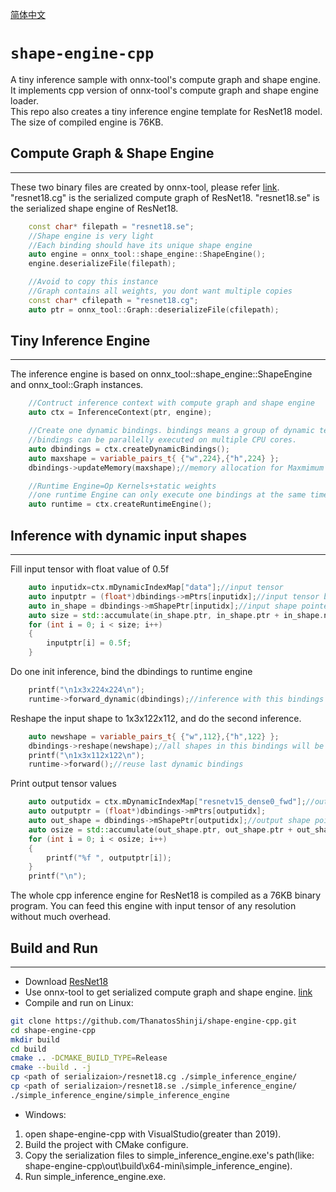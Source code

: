 <a href="README_CN.md">简体中文</a>
# `shape-engine-cpp`

A tiny inference sample with onnx-tool's compute graph and shape engine.  It implements cpp version of onnx-tool's compute graph and shape engine loader.   
This repo also creates a tiny inference engine template for ResNet18 model. The size of compiled engine is 76KB.

  
## Compute Graph & Shape Engine  
---
These two binary files are created by onnx-tool, please refer [link](https://github.com/ThanatosShinji/onnx-tool/blob/main/data/inference_engine.md).  
"resnet18.cg" is the serialized compute graph of ResNet18. "resnet18.se" is the serialized shape engine of ResNet18. 
~~~cpp
	const char* filepath = "resnet18.se";
	//Shape engine is very light
	//Each binding should have its unique shape engine
	auto engine = onnx_tool::shape_engine::ShapeEngine();
	engine.deserializeFile(filepath);

	//Avoid to copy this instance
	//Graph contains all weights, you dont want multiple copies
	const char* cfilepath = "resnet18.cg";
	auto ptr = onnx_tool::Graph::deserializeFile(cfilepath);
~~~

## Tiny Inference Engine
---
The inference engine is based on onnx_tool::shape_engine::ShapeEngine and onnx_tool::Graph instances.
~~~cpp
    //Contruct inference context with compute graph and shape engine
	auto ctx = InferenceContext(ptr, engine);

	//Create one dynamic bindings. bindings means a group of dynamic tensors,
	//bindings can be parallelly executed on multiple CPU cores.
	auto dbindings = ctx.createDynamicBindings();
	auto maxshape = variable_pairs_t{ {"w",224},{"h",224} };
	dbindings->updateMemory(maxshape);//memory allocation for Maxmimum input shapes

	//Runtime Engine=Op Kernels+static weights
	//one runtime Engine can only execute one bindings at the same time
	auto runtime = ctx.createRuntimeEngine();
~~~

## Inference with dynamic input shapes
---
Fill input tensor with float value of 0.5f
~~~cpp
	auto inputidx=ctx.mDynamicIndexMap["data"];//input tensor
	auto inputptr = (float*)dbindings->mPtrs[inputidx];//input tensor buffer
	auto in_shape = dbindings->mShapePtr[inputidx];//input shape pointer
	auto size = std::accumulate(in_shape.ptr, in_shape.ptr + in_shape.n, 1,std::multiplies<int>());
	for (int i = 0; i < size; i++)
	{
		inputptr[i] = 0.5f;
	}
~~~
Do one init inference, bind the dbindings to runtime engine
~~~cpp
	printf("\n1x3x224x224\n");
	runtime->forward_dynamic(dbindings);//inference with this bindings
~~~
Reshape the input shape to 1x3x122x112, and do the second inference.
~~~cpp
    auto newshape = variable_pairs_t{ {"w",112},{"h",122} };
	dbindings->reshape(newshape);//all shapes in this bindings will be updated, less than 1us.
	printf("\n1x3x112x122\n");
	runtime->forward();//reuse last dynamic bindings
~~~
Print output tensor values
~~~cpp
    auto outputidx = ctx.mDynamicIndexMap["resnetv15_dense0_fwd"];//output tensor
	auto outputptr = (float*)dbindings->mPtrs[outputidx];
	auto out_shape = dbindings->mShapePtr[outputidx];//output shape pointer
	auto osize = std::accumulate(out_shape.ptr, out_shape.ptr + out_shape.n, 1, std::multiplies<int>());
	for (int i = 0; i < osize; i++)
	{
		printf("%f ", outputptr[i]);
	}
	printf("\n");
~~~
The whole cpp inference engine for ResNet18 is compiled as a 76KB binary program. You can feed this engine with input tensor of any resolution without much overhead.

## Build and Run
---
- Download [ResNet18](https://github.com/onnx/models/blob/main/vision/classification/resnet/model/resnet18-v1-7.onnx)
- Use onnx-tool to get serialized compute graph and shape engine. [link](https://github.com/ThanatosShinji/onnx-tool/blob/main/data/inference_engine.md)
- Compile and run on Linux:
~~~bash
git clone https://github.com/ThanatosShinji/shape-engine-cpp.git
cd shape-engine-cpp
mkdir build
cd build
cmake .. -DCMAKE_BUILD_TYPE=Release
cmake --build . -j
cp <path of serializaion>/resnet18.cg ./simple_inference_engine/
cp <path of serializaion>/resnet18.se ./simple_inference_engine/
./simple_inference_engine/simple_inference_engine
~~~
- Windows:  
1. open shape-engine-cpp with VisualStudio(greater than 2019).   
2. Build the project with CMake configure. 
3. Copy the serialization files to simple_inference_engine.exe's path(like: shape-engine-cpp\out\build\x64-mini\simple_inference_engine).  
4. Run simple_inference_engine.exe.